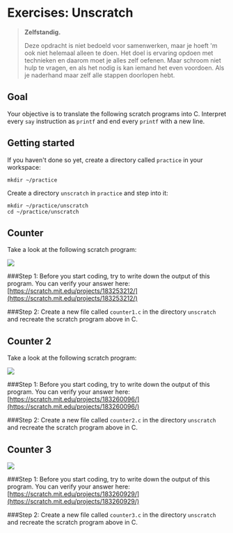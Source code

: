 # Exercises: Unscratch

> **Zelfstandig.**
>
> Deze opdracht is niet bedoeld voor samenwerken, maar je hoeft 'm ook niet helemaal alleen te doen. Het doel is ervaring opdoen met technieken en daarom moet je alles zelf oefenen. Maar schroom niet hulp te vragen, en als het nodig is kan iemand het even voordoen. Als je naderhand maar zelf alle stappen doorlopen hebt.

## Goal

Your objective is to translate the following scratch programs into C. Interpret every `say` instruction as `printf` and end every `printf` with a new line.

## Getting started

If you haven't done so yet, create a directory called `practice` in your workspace:

    mkdir ~/practice

Create a directory `unscratch` in `practice` and step into it:

    mkdir ~/practice/unscratch
    cd ~/practice/unscratch

## Counter

Take a look at the following scratch program:

![](counter.PNG)

###Step 1:
Before you start coding, try to write down the output of this program.
You can verify your answer here: [https://scratch.mit.edu/projects/183253212/](https://scratch.mit.edu/projects/183253212/)

###Step 2:
Create a new file called `counter1.c` in the directory `unscratch` and recreate the scratch program above in C.

## Counter 2

Take a look at the following scratch program:

![](counter2.PNG)

###Step 1:
Before you start coding, try to write down the output of this program.
You can verify your answer here: [https://scratch.mit.edu/projects/183260096/](https://scratch.mit.edu/projects/183260096/)

###Step 2:
Create a new file called `counter2.c` in the directory `unscratch` and recreate the scratch program above in C.

## Counter 3

![](counter3.PNG)

###Step 1:
Before you start coding, try to write down the output of this program.
You can verify your answer here: [https://scratch.mit.edu/projects/183260929/](https://scratch.mit.edu/projects/183260929/)

###Step 2:
Create a new file called `counter3.c` in the directory `unscratch` and recreate the scratch program above in C.
